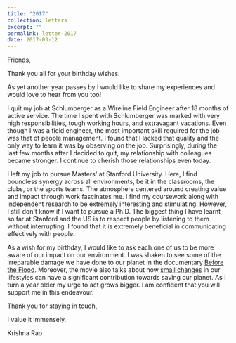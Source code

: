 ```yaml
---
title: "2017"
collection: letters
excerpt: ""
permalink: letter-2017
date: 2017-03-12
---
```


Friends, 

Thank you all for your birthday wishes.

As yet another year passes by I would like to share my experiences and would love to hear from you too!

I quit my job at Schlumberger as a Wireline Field Engineer after 18 months of active service. The time I spent with Schlumberger was marked with very high responsibilities, tough working hours, and extravagant vacations. Even though I was a field engineer, the most important skill required for the job was that of people management. I found that I lacked that quality and the only way to learn it was by observing on the job. Surprisingly, during the last few months after I decided to quit, my relationship with colleagues became stronger. I continue to cherish  those relationships even today.

I left my job to pursue Masters' at Stanford University. Here, I find boundless synergy across all environments, be it in the classrooms, the clubs, or the sports teams. The atmosphere centered around creating value and impact through work fascinates me.  I find my coursework along with independent research to be extremely interesting and stimulating. However, I still don't know if I want to pursue a Ph.D. The biggest thing I have learnt so far at Stanford and the US is to respect people by listening to them without interrupting. I found that it is extremely beneficial in communicating effectively with people. 

As a wish for my birthday, I would like to ask each one of us to be more aware of our impact on our environment. I was shaken to see some of the irreparable damage we have done to our planet in the documentary <a href="https://www.youtube.com/watch?v=09o1V7Gk9M8" target="_blank">Before the Flood</a>. Moreover, the movie also talks about how  <a href="https://wwf.panda.org/wwf_offices/armenia/help_us/eco_help_living/" target="_blank">small changes</a> in our lifestyles can have a significant contribution towards saving our planet. As I turn a year older my urge to act grows bigger. I am confident that you will support me in this endeavour. 

Thank you for staying in touch, 

I value it immensely.

Krishna Rao
